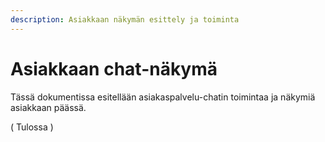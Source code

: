 ```yaml
---
description: Asiakkaan näkymän esittely ja toiminta
---
```


# Asiakkaan chat-näkymä

Tässä dokumentissa esitellään asiakaspalvelu-chatin toimintaa ja näkymiä asiakkaan päässä.

\( Tulossa \)

